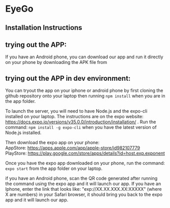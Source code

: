# EyeGo 

## Installation Instructions

## trying out the APP:
If you have an Android phone, you can download our app and run it directly on your phone by downloading the APK file from 

## trying out the APP in dev environment: 
You can tryout the app on your iphone or android phone by first cloning the github repository onto your laptop then running
`npm install`
when you are in the app folder. <br/>

To launch the server, you will need to have Node.js and the expo-cli installed on your laptop. The instructions are on the expo website: https://docs.expo.io/versions/v35.0.0/introduction/installation/ . Run the command:
`npm install -g expo-cli`
when you have the latest version of Node.js installed. <br/>

Then download the expo app on your phone:<br/>
AppStore: https://apps.apple.com/app/apple-store/id982107779 <br/>
PlayStore: https://play.google.com/store/apps/details?id=host.exp.exponent <br/>

Once you have the expo app downloaded on your phone, run the command:
`expo start`
from the app folder on your laptop.<br/>

if you have an Android phone, scan the QR code generated after running the command using the expo app and it will launch our app.
If you have an Iphone, enter the link that looks like: "exp://XX.XX.XXX.XX:XXXXX" (where X are numbers) in your Safari browser, it should bring you back to the expo app and it will launch our app.<br/>
